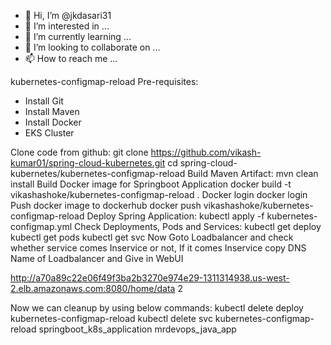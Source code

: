 - 👋 Hi, I’m @jkdasari31
- 👀 I’m interested in ...
- 🌱 I’m currently learning ...
- 💞️ I’m looking to collaborate on ...
- 📫 How to reach me ...

<!---
jkdasari31/jkdasari31 is a ✨ special ✨ repository because its `README.md` (this file) appears on your GitHub profile.
You can click the Preview link to take a look at your changes.
--->


kubernetes-configmap-reload
Pre-requisites:
- Install Git
- Install Maven
- Install Docker
- EKS Cluster
  
Clone code from github:
git clone https://github.com/vikash-kumar01/spring-cloud-kubernetes.git
cd spring-cloud-kubernetes/kubernetes-configmap-reload
Build Maven Artifact:
mvn clean install
Build Docker image for Springboot Application
docker build -t vikashashoke/kubernetes-configmap-reload .
Docker login
docker login
Push docker image to dockerhub
docker push vikashashoke/kubernetes-configmap-reload
Deploy Spring Application:
kubectl apply -f kubernetes-configmap.yml
Check Deployments, Pods and Services:
kubectl get deploy
kubectl get pods
kubectl get svc
Now Goto Loadbalancer and check whether service comes Inservice or not, If it comes Inservice copy DNS Name of Loadbalancer and Give in WebUI

http://a70a89c22e06f49f3ba2b3270e974e29-1311314938.us-west-2.elb.amazonaws.com:8080/home/data
2

Now we can cleanup by using below commands:
kubectl delete deploy kubernetes-configmap-reload
kubectl delete svc kubernetes-configmap-reload
springboot_k8s_application
mrdevops_java_app
